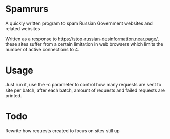 # Spamrurs

A quickly written program to spam Russian Government websites and related websites

Written as a response to https://stop-russian-desinformation.near.page/, these sites suffer from a certain limitation in web browsers which limits the number of active connections to 4.

# Usage

Just run it, use the -c parameter to control how many requests are sent to site per batch, after each batch, amount of requests and failed requests are printed.

# Todo

Rewrite how requests created to focus on sites still up
